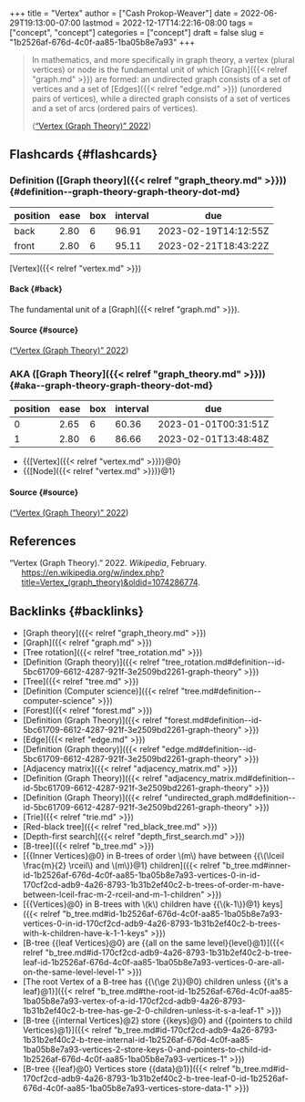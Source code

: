 +++
title = "Vertex"
author = ["Cash Prokop-Weaver"]
date = 2022-06-29T19:13:00-07:00
lastmod = 2022-12-17T14:22:16-08:00
tags = ["concept", "concept"]
categories = ["concept"]
draft = false
slug = "1b2526af-676d-4c0f-aa85-1ba05b8e7a93"
+++

> In mathematics, and more specifically in graph theory, a vertex (plural vertices) or node is the fundamental unit of which [Graph]({{< relref "graph.md" >}}) are formed: an undirected graph consists of a set of vertices and a set of [Edges]({{< relref "edge.md" >}}) (unordered pairs of vertices), while a directed graph consists of a set of vertices and a set of arcs (ordered pairs of vertices).
>
> (<a href="#citeproc_bib_item_1">“Vertex (Graph Theory)” 2022</a>)


## Flashcards {#flashcards}


### Definition ([Graph theory]({{< relref "graph_theory.md" >}})) {#definition--graph-theory-graph-theory-dot-md}

| position | ease | box | interval | due                  |
|----------|------|-----|----------|----------------------|
| back     | 2.80 | 6   | 96.91    | 2023-02-19T14:12:55Z |
| front    | 2.80 | 6   | 95.11    | 2023-02-21T18:43:22Z |

[Vertex]({{< relref "vertex.md" >}})


#### Back {#back}

The fundamental unit of a [Graph]({{< relref "graph.md" >}}).


#### Source {#source}

(<a href="#citeproc_bib_item_1">“Vertex (Graph Theory)” 2022</a>)


### AKA ([Graph Theory]({{< relref "graph_theory.md" >}})) {#aka--graph-theory-graph-theory-dot-md}

| position | ease | box | interval | due                  |
|----------|------|-----|----------|----------------------|
| 0        | 2.65 | 6   | 60.36    | 2023-01-01T00:31:51Z |
| 1        | 2.80 | 6   | 86.66    | 2023-02-01T13:48:48Z |

-   {{[Vertex]({{< relref "vertex.md" >}})}@0}
-   {{[Node]({{< relref "vertex.md" >}})}@1}


#### Source {#source}

(<a href="#citeproc_bib_item_1">“Vertex (Graph Theory)” 2022</a>)

## References

<style>.csl-entry{text-indent: -1.5em; margin-left: 1.5em;}</style><div class="csl-bib-body">
  <div class="csl-entry"><a id="citeproc_bib_item_1"></a>“Vertex (Graph Theory).” 2022. <i>Wikipedia</i>, February. <a href="https://en.wikipedia.org/w/index.php?title=Vertex_(graph_theory)&oldid=1074286774">https://en.wikipedia.org/w/index.php?title=Vertex_(graph_theory)&#38;oldid=1074286774</a>.</div>
</div>


## Backlinks {#backlinks}

-   [Graph theory]({{< relref "graph_theory.md" >}})
-   [Graph]({{< relref "graph.md" >}})
-   [Tree rotation]({{< relref "tree_rotation.md" >}})
-   [Definition (Graph theory)]({{< relref "tree_rotation.md#definition--id-5bc61709-6612-4287-921f-3e2509bd2261-graph-theory" >}})
-   [Tree]({{< relref "tree.md" >}})
-   [Definition (Computer science)]({{< relref "tree.md#definition--computer-science" >}})
-   [Forest]({{< relref "forest.md" >}})
-   [Definition (Graph Theory)]({{< relref "forest.md#definition--id-5bc61709-6612-4287-921f-3e2509bd2261-graph-theory" >}})
-   [Edge]({{< relref "edge.md" >}})
-   [Definition (Graph theory)]({{< relref "edge.md#definition--id-5bc61709-6612-4287-921f-3e2509bd2261-graph-theory" >}})
-   [Adjacency matrix]({{< relref "adjacency_matrix.md" >}})
-   [Definition (Graph Theory)]({{< relref "adjacency_matrix.md#definition--id-5bc61709-6612-4287-921f-3e2509bd2261-graph-theory" >}})
-   [Definition (Graph Theory)]({{< relref "undirected_graph.md#definition--id-5bc61709-6612-4287-921f-3e2509bd2261-graph-theory" >}})
-   [Trie]({{< relref "trie.md" >}})
-   [Red-black tree]({{< relref "red_black_tree.md" >}})
-   [Depth-first search]({{< relref "depth_first_search.md" >}})
-   [B-tree]({{< relref "b_tree.md" >}})
-   [{{Inner Vertices}@0} in B-trees of order \\(m\\) have between {{\\(\lceil \frac{m}{2} \rceil\\) and \\(m\\)}@1} children]({{< relref "b_tree.md#inner-id-1b2526af-676d-4c0f-aa85-1ba05b8e7a93-vertices-0-in-id-170cf2cd-adb9-4a26-8793-1b31b2ef40c2-b-trees-of-order-m-have-between-lceil-frac-m-2-rceil-and-m-1-children" >}})
-   [{{Vertices}@0} in B-trees with \\(k\\) children have {{\\(k-1\\)}@1} keys]({{< relref "b_tree.md#id-1b2526af-676d-4c0f-aa85-1ba05b8e7a93-vertices-0-in-id-170cf2cd-adb9-4a26-8793-1b31b2ef40c2-b-trees-with-k-children-have-k-1-1-keys" >}})
-   [B-tree {{leaf Vertices}@0} are {{all on the same level}{level}@1}]({{< relref "b_tree.md#id-170cf2cd-adb9-4a26-8793-1b31b2ef40c2-b-tree-leaf-id-1b2526af-676d-4c0f-aa85-1ba05b8e7a93-vertices-0-are-all-on-the-same-level-level-1" >}})
-   [The root Vertex of a B-tree has {{\\(\ge 2\\)}@0} children unless {{it's a leaf}@1}]({{< relref "b_tree.md#the-root-id-1b2526af-676d-4c0f-aa85-1ba05b8e7a93-vertex-of-a-id-170cf2cd-adb9-4a26-8793-1b31b2ef40c2-b-tree-has-ge-2-0-children-unless-it-s-a-leaf-1" >}})
-   [B-tree {{internal Vertices}@2} store {{keys}@0} and {{pointers to child Vertices}@1}]({{< relref "b_tree.md#id-170cf2cd-adb9-4a26-8793-1b31b2ef40c2-b-tree-internal-id-1b2526af-676d-4c0f-aa85-1ba05b8e7a93-vertices-2-store-keys-0-and-pointers-to-child-id-1b2526af-676d-4c0f-aa85-1ba05b8e7a93-vertices-1" >}})
-   [B-tree {{leaf}@0} Vertices store {{data}@1}]({{< relref "b_tree.md#id-170cf2cd-adb9-4a26-8793-1b31b2ef40c2-b-tree-leaf-0-id-1b2526af-676d-4c0f-aa85-1ba05b8e7a93-vertices-store-data-1" >}})
